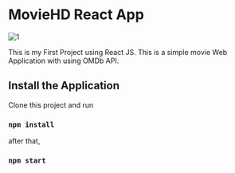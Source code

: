 # MovieHD React App

![1](https://github.com/Yasith8/MovieHD-Website/assets/90121062/f9b34e78-f8dc-465c-bb25-937704cc86bf)

This is my First Project using React JS. This is a simple movie Web Application with using OMDb API.

## Install the Application

Clone this project and run
### `npm install`

after that,

### `npm start`



